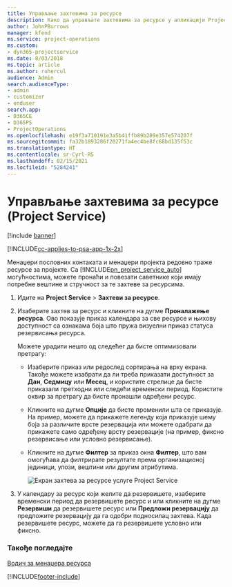 ```yaml
---
title: Управљање захтевима за ресурсе
description: Како да управљате захтевима за ресурсе у апликацији Project Service
author: JohnPBurrows
manager: kfend
ms.service: project-operations
ms.custom:
- dyn365-projectservice
ms.date: 8/03/2018
ms.topic: article
ms.author: ruhercul
audience: Admin
search.audienceType:
- admin
- customizer
- enduser
search.app:
- D365CE
- D365PS
- ProjectOperations
ms.openlocfilehash: e19f3a710191e3a5b41ffb89b289e357e574207f
ms.sourcegitcommit: fa32b1893286f20271fa4ec4be8fc68bd135f53c
ms.translationtype: HT
ms.contentlocale: sr-Cyrl-RS
ms.lasthandoff: 02/15/2021
ms.locfileid: "5284241"
---
```

# <a name="manage-resource-requests-project-service"></a>Управљање захтевима за ресурсе (Project Service)

[!include [banner](../includes/psa-now-project-operations.md)]

[!INCLUDE[cc-applies-to-psa-app-1x-2x](../includes/cc-applies-to-psa-app-1x-2x.md)]

Менаџери пословних контаката и менаџери пројекта редовно траже ресурсе за пројекте. Са [!INCLUDE[pn_project_service_auto](../includes/pn-project-service-auto.md)] могућностима, можете пронаћи и повезати саветнике који имају потребне вештине и стручност за те захтеве за ресурсима.  
  
1. Идите на **Project Service** > **Захтеви за ресурсе**.  
  
2. Изаберите захтев за ресурс и кликните на дугме **Проналажење ресурса**. Ово показује приказ календара за све ресурсе и њихову доступност са ознакама боја што пружа визуелни приказ статуса резервисања ресурса.  
  
    Можете урадити нешто од следећег да бисте оптимизовали претрагу:  
  
   -   Изаберите приказ или редослед сортирања на врху екрана. Такође можете изабрати да ли треба приказати доступност за **Дан**, **Седмицу** или **Месец**, и користите стрелице да бисте приказали претходни или следећи временски период. Користите оквир за претрагу да бисте пронашли одређени ресурс.  
  
   -   Кликните на дугме **Опције** да бисте променили шта се приказује. На пример, можете да прикажете легенду која приказује шему боја за различите врсте резервација или можете одабрати да прикажете само одређену врсту резервације (на пример, фиксно резервисање или условно резервисање).  
  
   -   Кликните на дугме **Филтер** за приказ окна **Филтер**, што вам омогућава да филтрирате резултате према организационој јединици, улози, вештини или другим атрибутима.  
  
       ![Екран захтева за ресурсе услуге Project Service](../psa/media/project-service-resource-request-screen.png "Екран захтева за ресурсе услуге Project Service")  
  
3. У календару за ресурс који желите да резервишете, изаберите временски период да резервишете ресурс и или кликните на дугме **Резервиши** да резервишете ресурс или **Предложи резервацију** да предложите резервацију да га одобри подносилац захтева. Када резервишете ресурс, можете да га резервишете условно или фиксно.  
  
### <a name="see-also"></a>Такође погледајте  
 [Водич за менаџера ресурса](../psa/resource-manager-guide.md)


[!INCLUDE[footer-include](../includes/footer-banner.md)]